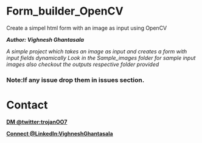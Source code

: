 # Form_builder_OpenCV
Create a simpel html form with an image as input using OpenCV

***Author: Vighnesh Ghantasala***

*A simple project which takes an image as input and creates a form with input fields dynamically Look in the Sample_images folder for sample input images also checkout the outputs respective folder provided*

### Note:If any issue drop them in issues section.

# Contact
**[DM @twitter:trojanOO7](https://twitter.com/trojanOO7)**

**[Connect @LinkedIn:VighneshGhantasala](https://www.linkedin.com/in/vighnesh-ghantasala-49394094)**
